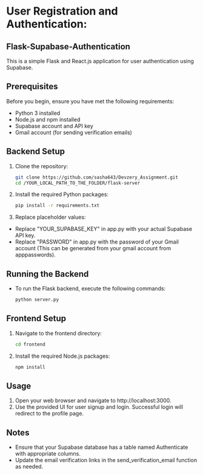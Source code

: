 # User Registration and Authentication:
## Flask-Supabase-Authentication

This is a simple Flask and React.js application for user authentication using Supabase.

## Prerequisites

Before you begin, ensure you have met the following requirements:

- Python 3 installed
- Node.js and npm installed
- Supabase account and API key
- Gmail account (for sending verification emails)

## Backend Setup

1. Clone the repository:

   ```bash
   git clone https://github.com/sasha643/Devzery_Assignment.git
   cd /YOUR_LOCAL_PATH_TO_THE_FOLDER/flask-server

2. Install the required Python packages:

   ```bash
   pip install -r requirements.txt

3. Replace placeholder values:

- Replace "YOUR_SUPABASE_KEY" in app.py with your actual Supabase API key.
- Replace "PASSWORD" in app.py with the password of your Gmail account (This can be generated from your gmail account from apppasswords).

## Running the Backend

- To run the Flask backend, execute the following commands:

   ```bash
   python server.py

## Frontend Setup

1. Navigate to the frontend directory:

   ```bash
   cd frontend

2. Install the required Node.js packages:

   ```bash
   npm install

## Usage

1. Open your web browser and navigate to http://localhost:3000.
2. Use the provided UI for user signup and login. Successful login will redirect to the profile page.

## Notes

- Ensure that your Supabase database has a table named Authenticate with appropriate columns.
- Update the email verification links in the send_verification_email function as needed.
